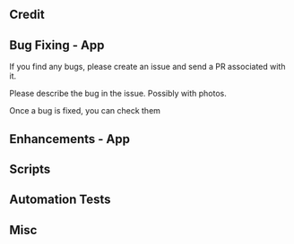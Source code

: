 ## Credit

## Bug Fixing - App

If you find any bugs, please create an issue and send a PR associated with it.

Please describe the bug in the issue. Possibly with photos.

Once a bug is fixed, you can check them

## Enhancements - App

## Scripts

## Automation Tests

## Misc
